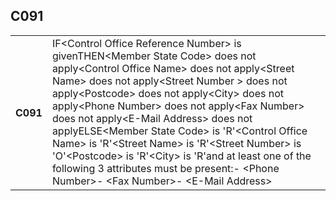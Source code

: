 ## C091
<table>
 <tr>
  <th>
   C091
  </th>
  <td>
   IF&lt;Control Office Reference Number&gt; is givenTHEN&lt;Member State Code&gt; does not apply&lt;Control Office Name&gt; does not apply&lt;Street Name&gt; does not apply&lt;Street Number &gt; does not apply&lt;Postcode&gt; does not apply&lt;City&gt; does not apply&lt;Phone Number&gt; does not apply&lt;Fax Number&gt; does not apply&lt;E-Mail Address&gt; does not applyELSE&lt;Member State Code&gt; is 'R'&lt;Control Office Name&gt; is 'R'&lt;Street Name&gt; is 'R'&lt;Street Number&gt; is 'O'&lt;Postcode&gt; is 'R'&lt;City&gt; is 'R'and at least one of the following 3 attributes must be present:- &lt;Phone Number&gt;- &lt;Fax Number&gt;- &lt;E-Mail Address&gt;
  </td>
 </tr>
</table>
